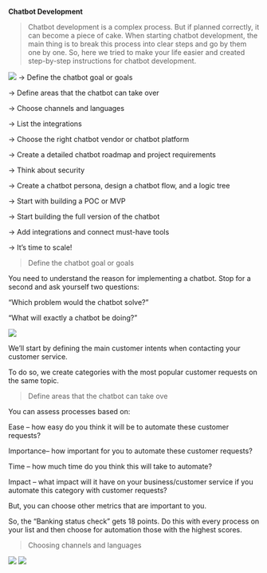 __Chatbot Development__

>Chatbot development is a complex process. But if planned correctly, it can become a piece of cake. When starting chatbot development, the main thing is to break this process into clear steps and go by them one by one. So, here we tried to make your life easier and created step-by-step instructions for chatbot development.

<img src =https://1330878074.rsc.cdn77.org/wp-content/uploads/2019/09/7-Ways-to-Convert-Your-Visitors-into-Customers-Using-an-Intelligent-Chatbot-guest-post.jpg>
-> Define the chatbot goal or goals

-> Define areas that the chatbot can take over

-> Choose channels and languages

-> List the integrations

-> Choose the right chatbot vendor or chatbot platform

-> Create a detailed chatbot roadmap and project requirements

-> Think about security

-> Create a chatbot persona, design a chatbot flow, and a logic tree

-> Start with building a POC or MVP

-> Start building the full version of the chatbot

-> Add integrations and connect must-have tools

-> It’s time to scale!



>Define the chatbot goal or goals

You need to understand the reason for implementing a chatbot. Stop for a second and ask yourself two questions: 

“Which problem would the chatbot solve?”

“What will exactly a chatbot be doing?”

<img src=https://lh5.googleusercontent.com/E_FD0Nlz2iwpnCu82sr9VgZxo0zTviTDvRqgYYop-dAGgBi2BS0WpqgSVva12St9Nfx2VpB2sg5qqe2dnPIPawyPnTrV7MImStuyFSZlpbScQorrAQFd2uyu9q_TJA>


We’ll start by defining the main customer intents when contacting your customer service.

To do so, we create categories with the most popular customer requests on the same topic.

>Define areas that the chatbot can take ove

You can assess processes based on:

Ease – how easy do you think it will be to automate these customer requests?

Importance– how important for you to automate these customer requests?

Time – how much time do you think this will take to automate?

Impact – what impact will it have on your business/customer service if you automate this category with customer requests?

But, you can choose other metrics that are important to you.

So, the “Banking status check” gets 18 points.
Do this with every process on your list and then choose for automation those with the highest scores. 

>Choosing channels and languages

<img src=https://botscrew.com/wp-content/uploads/2021/02/channels-1024x276.png>

<img src =https://botscrew.com/wp-content/uploads/2018/09/languages-min-1-882x1024.jpg>
